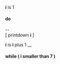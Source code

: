 **i** is 1
#### do
--  
[ printdown **i** ]

**i** is **i** plus 1
__
#### while ( **i** smaller than 7 )
